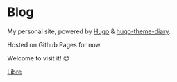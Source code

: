 # Blog

My personal site, powered by [Hugo](https://gohugo.io) & [hugo-theme-diary](https://github.com/AmazingRise/hugo-theme-diary).

Hosted on Github Pages for now.

Welcome to visit it! :blush:

[Libre](https://libre.fun)
